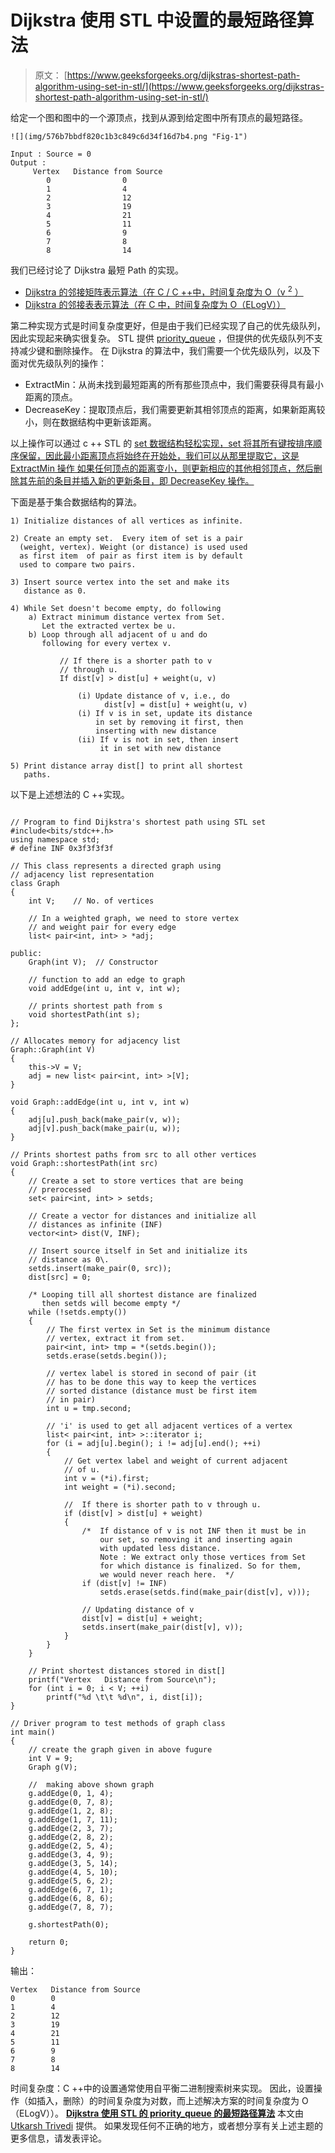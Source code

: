 # Dijkstra 使用 STL 中设置的最短路径算法

> 原文： [https://www.geeksforgeeks.org/dijkstras-shortest-path-algorithm-using-set-in-stl/](https://www.geeksforgeeks.org/dijkstras-shortest-path-algorithm-using-set-in-stl/)

给定一个图和图中的一个源顶点，找到从源到给定图中所有顶点的最短路径。

```
![](img/576b7bbdf820c1b3c849c6d34f16d7b4.png "Fig-1")

Input : Source = 0
Output : 
     Vertex   Distance from Source
        0                0
        1                4
        2                12
        3                19
        4                21
        5                11
        6                9
        7                8
        8                14
```

我们已经讨论了 Dijkstra 最短 Path 的实现。

*   [Dijkstra 的邻接矩阵表示算法（在 C / C ++中，时间复杂度为 O（v <sup>2</sup> ）](https://www.geeksforgeeks.org/greedy-algorithms-set-6-dijkstras-shortest-path-algorithm/)
*   [Dijkstra 的邻接表表示算法（在 C 中，时间复杂度为 O（ELogV））](https://www.geeksforgeeks.org/greedy-algorithms-set-7-dijkstras-algorithm-for-adjacency-list-representation/)

第二种实现方式是时间复杂度更好，但是由于我们已经实现了自己的优先级队列，因此实现起来确实很复杂。 STL 提供 [priority_queue](http://geeksquiz.com/priority-queue-container-adaptors-the-c-standard-template-library-stl/) ，但提供的优先级队列不支持减少键和删除操作。 在 Dijkstra 的算法中，我们需要一个优先级队列，以及下面对优先级队列的操作：

*   ExtractMin：从尚未找到最短距离的所有那些顶点中，我们需要获得具有最小距离的顶点。
*   DecreaseKey：提取顶点后，我们需要更新其相邻顶点的距离，如果新距离较小，则在数据结构中更新该距离。

以上操作可以通过 c ++ STL 的 [set 数据结构轻松实现，set 将其所有键按排序顺序保留，因此最小距离顶点将始终在开始处，我们可以从那里提取它，这是 ExtractMin 操作 如果任何顶点的距离变小，则更新相应的其他相邻顶点，然后删除其先前的条目并插入新的更新条目，即 DecreaseKey 操作。](http://geeksquiz.com/set-associative-containers-the-c-standard-template-library-stl/)

下面是基于集合数据结构的算法。

```
1) Initialize distances of all vertices as infinite.

2) Create an empty set.  Every item of set is a pair
  (weight, vertex). Weight (or distance) is used used
  as first item  of pair as first item is by default 
  used to compare two pairs.

3) Insert source vertex into the set and make its
   distance as 0.

4) While Set doesn't become empty, do following
    a) Extract minimum distance vertex from Set. 
       Let the extracted vertex be u.
    b) Loop through all adjacent of u and do 
       following for every vertex v.

           // If there is a shorter path to v
           // through u. 
           If dist[v] > dist[u] + weight(u, v)

               (i) Update distance of v, i.e., do
                     dist[v] = dist[u] + weight(u, v)
               (i) If v is in set, update its distance
                   in set by removing it first, then
                   inserting with new distance
               (ii) If v is not in set, then insert
                    it in set with new distance

5) Print distance array dist[] to print all shortest
   paths. 
```

以下是上述想法的 C ++实现。

```

// Program to find Dijkstra's shortest path using STL set 
#include<bits/stdc++.h> 
using namespace std; 
# define INF 0x3f3f3f3f 

// This class represents a directed graph using  
// adjacency list representation 
class Graph 
{ 
    int V;    // No. of vertices 

    // In a weighted graph, we need to store vertex  
    // and weight pair for every edge 
    list< pair<int, int> > *adj; 

public: 
    Graph(int V);  // Constructor 

    // function to add an edge to graph 
    void addEdge(int u, int v, int w); 

    // prints shortest path from s 
    void shortestPath(int s); 
}; 

// Allocates memory for adjacency list 
Graph::Graph(int V) 
{ 
    this->V = V; 
    adj = new list< pair<int, int> >[V]; 
} 

void Graph::addEdge(int u, int v, int w) 
{ 
    adj[u].push_back(make_pair(v, w)); 
    adj[v].push_back(make_pair(u, w)); 
} 

// Prints shortest paths from src to all other vertices 
void Graph::shortestPath(int src) 
{ 
    // Create a set to store vertices that are being 
    // prerocessed 
    set< pair<int, int> > setds; 

    // Create a vector for distances and initialize all 
    // distances as infinite (INF) 
    vector<int> dist(V, INF); 

    // Insert source itself in Set and initialize its 
    // distance as 0\. 
    setds.insert(make_pair(0, src)); 
    dist[src] = 0; 

    /* Looping till all shortest distance are finalized 
       then setds will become empty */
    while (!setds.empty()) 
    { 
        // The first vertex in Set is the minimum distance 
        // vertex, extract it from set. 
        pair<int, int> tmp = *(setds.begin()); 
        setds.erase(setds.begin()); 

        // vertex label is stored in second of pair (it 
        // has to be done this way to keep the vertices 
        // sorted distance (distance must be first item 
        // in pair) 
        int u = tmp.second; 

        // 'i' is used to get all adjacent vertices of a vertex 
        list< pair<int, int> >::iterator i; 
        for (i = adj[u].begin(); i != adj[u].end(); ++i) 
        { 
            // Get vertex label and weight of current adjacent 
            // of u. 
            int v = (*i).first; 
            int weight = (*i).second; 

            //  If there is shorter path to v through u. 
            if (dist[v] > dist[u] + weight) 
            { 
                /*  If distance of v is not INF then it must be in 
                    our set, so removing it and inserting again 
                    with updated less distance.   
                    Note : We extract only those vertices from Set 
                    for which distance is finalized. So for them,  
                    we would never reach here.  */
                if (dist[v] != INF) 
                    setds.erase(setds.find(make_pair(dist[v], v))); 

                // Updating distance of v 
                dist[v] = dist[u] + weight; 
                setds.insert(make_pair(dist[v], v)); 
            } 
        } 
    } 

    // Print shortest distances stored in dist[] 
    printf("Vertex   Distance from Source\n"); 
    for (int i = 0; i < V; ++i) 
        printf("%d \t\t %d\n", i, dist[i]); 
} 

// Driver program to test methods of graph class 
int main() 
{ 
    // create the graph given in above fugure 
    int V = 9; 
    Graph g(V); 

    //  making above shown graph 
    g.addEdge(0, 1, 4); 
    g.addEdge(0, 7, 8); 
    g.addEdge(1, 2, 8); 
    g.addEdge(1, 7, 11); 
    g.addEdge(2, 3, 7); 
    g.addEdge(2, 8, 2); 
    g.addEdge(2, 5, 4); 
    g.addEdge(3, 4, 9); 
    g.addEdge(3, 5, 14); 
    g.addEdge(4, 5, 10); 
    g.addEdge(5, 6, 2); 
    g.addEdge(6, 7, 1); 
    g.addEdge(6, 8, 6); 
    g.addEdge(7, 8, 7); 

    g.shortestPath(0); 

    return 0; 
} 

```

输出：

```
Vertex   Distance from Source
0 		 0
1 		 4
2 		 12
3 		 19
4 		 21
5 		 11
6 		 9
7 		 8
8 		 14

```

时间复杂度：C ++中的设置通常使用自平衡二进制搜索树来实现。 因此，设置操作（如插入，删除）的时间复杂度为对数，而上述解决方案的时间复杂度为 O（ELogV））。
 **[Dijkstra 使用 STL 的 priority_queue 的最短路径算法](https://www.geeksforgeeks.org/dijkstras-shortest-path-algorithm-using-priority_queue-stl/)** 
本文由 [Utkarsh Trivedi](http://qa.geeksforgeeks.org/user/utkarsh111) 提供。 如果发现任何不正确的地方，或者想分享有关上述主题的更多信息，请发表评论。

